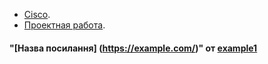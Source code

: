  - [Cisco](cisco/).
 - [Проектная работа](final/).
 
#### "[Назва посилання] (https://example.com/)" от [example1](https://example1.com/)
